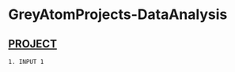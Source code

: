 # GreyAtomProjects-DataAnalysis

## [PROJECT](https://github.com/palak64/udacityFSND/edit/master/02_trivia/README.md)


```
1. INPUT 1
```
